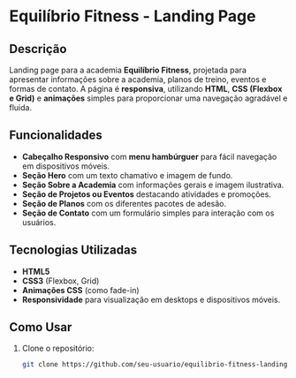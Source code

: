 # Equilíbrio Fitness - Landing Page

## Descrição

Landing page para a academia **Equilíbrio Fitness**, projetada para apresentar informações sobre a academia, planos de treino, eventos e formas de contato. A página é **responsiva**, utilizando **HTML**, **CSS (Flexbox e Grid)** e **animações** simples para proporcionar uma navegação agradável e fluida.

## Funcionalidades

- **Cabeçalho Responsivo** com **menu hambúrguer** para fácil navegação em dispositivos móveis.
- **Seção Hero** com um texto chamativo e imagem de fundo.
- **Seção Sobre a Academia** com informações gerais e imagem ilustrativa.
- **Seção de Projetos ou Eventos** destacando atividades e promoções.
- **Seção de Planos** com os diferentes pacotes de adesão.
- **Seção de Contato** com um formulário simples para interação com os usuários.

## Tecnologias Utilizadas

- **HTML5**
- **CSS3** (Flexbox, Grid)
- **Animações CSS** (como fade-in)
- **Responsividade** para visualização em desktops e dispositivos móveis.

## Como Usar

1. Clone o repositório:
   ```bash
   git clone https://github.com/seu-usuario/equilibrio-fitness-landing-page.git
   ```
